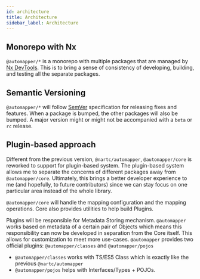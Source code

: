 ```yaml
---
id: architecture
title: Architecture
sidebar_label: Architecture
---
```


## Monorepo with Nx

`@automapper/*` is a monorepo with multiple packages that are managed by [Nx DevTools](https://nx.dev). This is to bring a sense of consistency of developing, building, and testing all the separate packages.

## Semantic Versioning

`@automapper/*` will follow [SemVer](https://semver.org/) specification for releasing fixes and features. When a package is bumped, the other packages will also be bumped. A major version might or might not be accompanied with a `beta` or `rc` release.

## Plugin-based approach

Different from the previous version, `@nartc/automapper`, `@automapper/core` is reworked to support for plugin-based system. The plugin-based system allows me to separate the concerns of different packages away from `@automapper/core`. Ultimately, this brings a better developer experience to me (and hopefully, to future contributors) since we can stay focus on one particular area instead of the whole library.

`@automapper/core` will handle the mapping configuration and the mapping operations. Core also provides utilities to help build Plugins.

Plugins will be responsible for Metadata Storing mechanism. `@automapper` works based on metadata of a certain pair of Objects which means this responsibility can now be developed in separation from the Core itself. This allows for customization to meet more use-cases. `@automapper` provides two official plugins: `@automapper/classes` and `@automapper/pojos`
- `@automapper/classes` works with TS/ES5 Class which is exactly like the previous `@nartc/automapper`
- `@automapper/pojos` helps with Interfaces/Types + POJOs.
